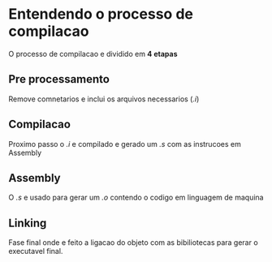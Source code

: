 
# Entendendo o processo de compilacao

O processo de compilacao e dividido em **4 etapas**

## Pre processamento

Remove comnetarios e inclui os arquivos necessarios (*.i*)

## Compilacao

Proximo passo o *.i* e compilado e gerado um *.s* com as instrucoes em Assembly

## Assembly

O *.s* e usado para gerar um *.o* contendo o codigo em linguagem de maquina

## Linking

Fase final onde e feito a ligacao do objeto com as bibiliotecas para gerar o executavel final.